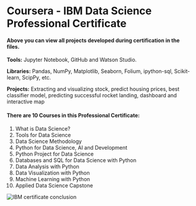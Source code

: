# Coursera - IBM Data Science Professional Certificate

#### Above you can view all projects developed during certification in the files.


**Tools:** Jupyter Notebook, GitHub and Watson Studio.

**Libraries:** Pandas, NumPy, Matplotlib, Seaborn, Folium, ipython-sql, Scikit-learn, ScipPy, etc.

**Projects:** Extracting and visualizing stock, predict housing prices, best classifier model, predicting successful rocket landing, dashboard and interactive map

#### There are 10 Courses in this Professional Certificate:

1.  What is Data Science?
2.  Tools for Data Science
3.  Data Science Methodology
4.  Python for Data Science, AI and Development
5.  Python Project for Data Science
6.  Databases and SQL for Data Science with Python
7.  Data Analysis with Python
8.  Data Visualization with Python
9.  Machine Learning with Python
10. Applied Data Science Capstone

![IBM certificate conclusion](https://user-images.githubusercontent.com/101824024/177820056-4e77182f-0521-424f-9638-ecd475e6fdce.png)
